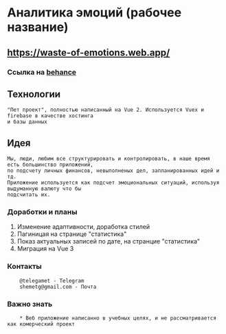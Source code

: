 # Аналитика эмоций (рабочее название)
## https://waste-of-emotions.web.app/
### Ссылка на [behance](https://www.behance.net/gallery/106723457/Counting-emotions-%28Technical-name%29)
## Технологии
```
"Пет проект", полностью написанный на Vue 2. Используется Vuex и firebase в качестве хостинга 
и базы данных
```

## Идея
```
Мы, люди, любим все структурировать и контролировать, в наше время есть большинство приложений,
по подсчету личных финансов, невыполненых дел, запланированных идей и тд.
Приложение используется как подсчет эмоциональных ситуаций, используя выдуманную валюту что бы
подсчитать их.

```

### Доработки и планы

1. Изменение адаптивности, доработка стилей
1. Пагиницая на странице "статистика"
1. Показ актуальных записей по дате, на странцие "статистика"
2. Миграция на Vue 3


### Контакты
```
    @telegamet - Telegram
    shemetg@gmail.com - Почта
```
### Важно знать
```
    * Веб приложение написанно в учебных целях, и не рассматривается как комерческий проект
```
